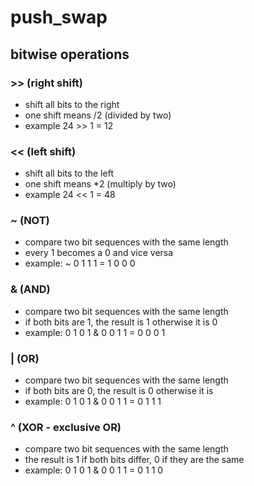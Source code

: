 # push_swap

## bitwise operations

### >> (right shift)
- shift all bits to the right
- one shift means /2 (divided by two)
- example 24 >> 1 = 12

### << (left shift)
- shift all bits to the left
- one shift means *2 (multiply by two)
- example 24 << 1 = 48

### ~ (NOT)
- compare two bit sequences with the same length
- every 1 becomes a 0 and vice versa
- example:  ~ 0 1 1 1
            = 1 0 0 0

### & (AND)
- compare two bit sequences with the same length
- if both bits are 1, the result is 1 otherwise it is 0
- example:    0 1 0 1
            & 0 0 1 1
            = 0 0 0 1
            
### | (OR)
- compare two bit sequences with the same length
- if both bits are 0, the result is 0 otherwise it is 
- example:    0 1 0 1
            & 0 0 1 1
            = 0 1 1 1

### ^ (XOR - exclusive OR)
- compare two bit sequences with the same length
- the result is 1 if both bits differ, 0 if they are the same 
- example:    0 1 0 1
            & 0 0 1 1
            = 0 1 1 0













